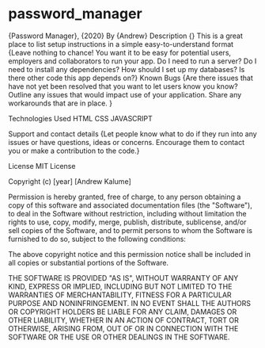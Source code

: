 # password_manager

{Password Manager}, {2020}
By {Andrew}
Description
{}
This is a great place
to list setup instructions
in a simple
easy-to-understand
format {Leave nothing to chance! You want it to be easy for potential users, employers and collaborators to run your app. Do I need to run a server? Do I need to install any dependencies? How should I set up my databases? Is there other code this app depends on?}
Known Bugs
{Are there issues that have not yet been resolved that you want to let users know you know? Outline any issues that would impact use of your application. Share any workarounds that are in place. }

Technologies Used
HTML CSS JAVASCRIPT

Support and contact details
{Let people know what to do if they run into any issues or have questions, ideas or concerns. Encourage them to contact you or make a contribution to the code.}

License
MIT License

Copyright (c) [year] [Andrew Kalume]

Permission is hereby granted, free of charge, to any person obtaining a copy of this software and associated documentation files (the "Software"), to deal in the Software without restriction, including without limitation the rights to use, copy, modify, merge, publish, distribute, sublicense, and/or sell copies of the Software, and to permit persons to whom the Software is furnished to do so, subject to the following conditions:

The above copyright notice and this permission notice shall be included in all copies or substantial portions of the Software.

THE SOFTWARE IS PROVIDED "AS IS", WITHOUT WARRANTY OF ANY KIND, EXPRESS OR IMPLIED, INCLUDING BUT NOT LIMITED TO THE WARRANTIES OF MERCHANTABILITY, FITNESS FOR A PARTICULAR PURPOSE AND NONINFRINGEMENT. IN NO EVENT SHALL THE AUTHORS OR COPYRIGHT HOLDERS BE LIABLE FOR ANY CLAIM, DAMAGES OR OTHER LIABILITY, WHETHER IN AN ACTION OF CONTRACT, TORT OR OTHERWISE, ARISING FROM, OUT OF OR IN CONNECTION WITH THE SOFTWARE OR THE USE OR OTHER DEALINGS IN THE SOFTWARE.
